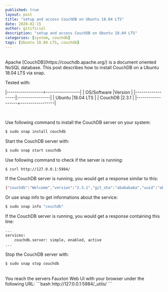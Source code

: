 ```yaml
---
published: true
layout: post
title: "setup and access CouchDB on Ubuntu 18.04 LTS"
date: 2020-02-15
author: gitificial
description: "setup and access CouchDB on Ubuntu 18.04 LTS"
categories: [system, couchdb]
tags: [Ubuntu 18.04 LTS, couchdb]
---
```


<br/>
Apache [CouchDB](https://couchdb.apache.org/) is a document oriented NoSQL database. This post describes how to install CouchDB on a Ubuntu 18.04 LTS via snap.


Tested with:

|------------------+-----------------|
| OS/Software      |Version          |
|------------------|:----------------|
| Ubuntu           |18.04 LTS        |
| CouchDB          |2.3.1            |
|------------------+-----------------|

<br/>

Use following command to install the CouchDB server on your system:

```bash
$ sudo snap install couchdb
```




Start the CouchDB server with:
```bash
$ sudo snap start couchdb
```

Use following command to check if the server is running:
```bash
$ curl http://127.0.0.1:5984/
```

If the CouchDB server is running, you would get a response similar to this:
```bash
{"couchdb":"Welcome","version":"2.3.1","git_sha":"ababababa","uuid":"abababababababababababababababab","features":["pluggable-storage-engines","scheduler"],"vendor":{"name":"The Apache Software Foundation"}}
```

Or use snap info to get informations about the service:
```bash
$ sudo snap info "couchdb"
```

If the CouchDB server is running, you would get a response containing this line:
```bash
...
services: 
    couchdb.server: simple, enabled, active
...
```

Stop the CouchDB server with:
```bash
$ sudo snap stop couchdb
```

<br/>
You reach the servers Fauxton Web UI with your browser under the following URL:
```bash
http://127.0.0.1:5984/_utils/
```





